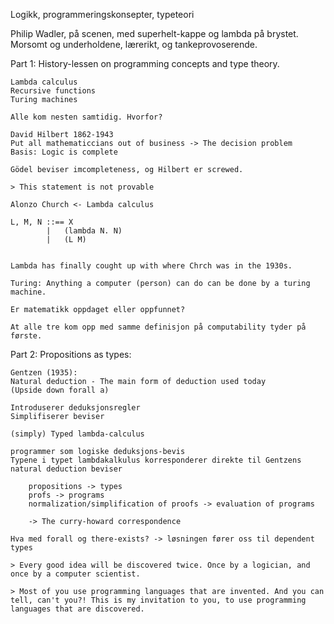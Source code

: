 Logikk, programmeringskonsepter, typeteori

Philip Wadler, på scenen, med superhelt-kappe og lambda på brystet.
Morsomt og underholdene, lærerikt, og tankeprovoserende.

Part 1: History-lessen on programming concepts and type theory.

	Lambda calculus
	Recursive functions
	Turing machines

	Alle kom nesten samtidig. Hvorfor?

	David Hilbert 1862-1943
	Put all mathematiccians out of business -> The decision problem
	Basis: Logic is complete

	Gödel beviser imcompleteness, og Hilbert er screwed.

	> This statement is not provable

	Alonzo Church <- Lambda calculus

	L, M, N ::== X
			|   (lambda N. N)
		    |   (L M)


	Lambda has finally cought up with where Chrch was in the 1930s.

	Turing: Anything a computer (person) can do can be done by a turing machine.

	Er matematikk oppdaget eller oppfunnet?

	At alle tre kom opp med samme definisjon på computability tyder på første.


Part 2: Propositions as types:

	Gentzen (1935): 
	Natural deduction - The main form of deduction used today
	(Upside down forall a)

	Introduserer deduksjonsregler
	Simplifiserer beviser

	(simply) Typed lambda-calculus

	programmer som logiske deduksjons-bevis
	Typene i typet lambdakalkulus korresponderer direkte til Gentzens natural deduction beviser

		propositions -> types
		profs -> programs
		normalization/simplification of proofs -> evaluation of programs

		-> The curry-howard correspondence

	Hva med forall og there-exists? -> løsningen fører oss til dependent types

	> Every good idea will be discovered twice. Once by a logician, and once by a computer scientist.

	> Most of you use programming languages that are invented. And you can tell, can't you?! This is my invitation to you, to use programming languages that are discovered.


